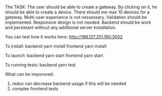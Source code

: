 The TASK:
  The user should be able to create a gateway. By clicking on it, he should be able to create a device.
  There should me max 10 devices for a gateway.
  Multi-user experience is not nessessary.
  Validation should be implemented.
  Responsive design is not needed.
  Backend should be work and persistant without any additional server installation.

You can test how it works here:
  http://188.127.251.190:3002

To install:
  backend
    yarn install
  frontend
    yarn install

To launch:
  backend
    yarn start
  frontend
    yarn start

To running tests:
  backend
    yarn test

What can be imporoved:
  1. redux can decrease backend usage if this will be needed
  3. complex frontend tests
